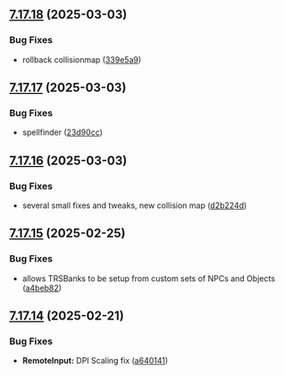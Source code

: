 ## [7.17.18](https://github.com/Torwent/SRL-T/compare/v7.17.17...v7.17.18) (2025-03-03)


### Bug Fixes

* rollback collisionmap ([339e5a9](https://github.com/Torwent/SRL-T/commit/339e5a9d8f3f689df04809f9fefa3ee5a2a85c80))



## [7.17.17](https://github.com/Torwent/SRL-T/compare/v7.17.16...v7.17.17) (2025-03-03)


### Bug Fixes

* spellfinder ([23d90cc](https://github.com/Torwent/SRL-T/commit/23d90cca06edb8ca4418b58f4f087b09c93841c9))



## [7.17.16](https://github.com/Torwent/SRL-T/compare/v7.17.15...v7.17.16) (2025-03-03)


### Bug Fixes

* several small fixes and tweaks, new collision map ([d2b224d](https://github.com/Torwent/SRL-T/commit/d2b224d26fb93ff50b33839bdac4b416de5e0e59))



## [7.17.15](https://github.com/Torwent/SRL-T/compare/v7.17.14...v7.17.15) (2025-02-25)


### Bug Fixes

* allows TRSBanks to be setup from custom sets of NPCs and Objects ([a4beb82](https://github.com/Torwent/SRL-T/commit/a4beb827eb4a46316d1d45ba89b58f4080122ba5))



## [7.17.14](https://github.com/Torwent/SRL-T/compare/v7.17.13...v7.17.14) (2025-02-21)


### Bug Fixes

* **RemoteInput:** DPI Scaling fix ([a640141](https://github.com/Torwent/SRL-T/commit/a6401413704baf796ff39207b2e108837ab886af))




